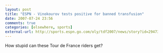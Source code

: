 ```yaml
---
layout: post  
title: "ESPN - Vinokourov tests positive for banned transfusion"  
date: 2007-07-24 23:56  
comments: true  
categories: [elsewhere, sports]
external-url: http://sports.espn.go.com/oly/tdf2007/news/story?id=2947358
---
```


How stupid can these Tour de France riders get?
